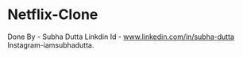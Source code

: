 # Netflix-Clone
Done By - Subha Dutta 
Linkdin Id - www.linkedin.com/in/subha-dutta 
Instagram-iamsubhadutta.
